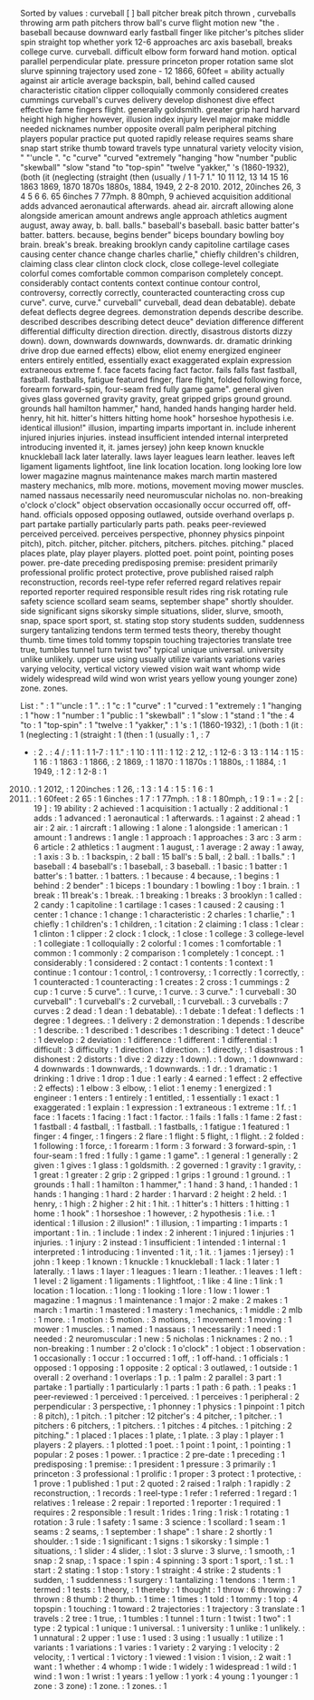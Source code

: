 Sorted by values :
curveball [ ] ball pitcher break pitch thrown , curveballs throwing arm path pitchers throw ball's curve flight motion new "the . baseball because downward early fastball finger like pitcher's pitches slider spin straight top whether york 12-6 approaches arc axis baseball, breaks college curve. curveball. difficult elbow form forward hand motion. optical parallel perpendicular plate. pressure princeton proper rotation same slot slurve spinning trajectory used zone - 12 1866, 60feet = ability actually against air article average backspin, ball, behind called caused characteristic citation clipper colloquially commonly considered creates cummings curveball's curves delivery develop dishonest dive effect effective fame fingers flight. generally goldsmith. greater grip hard harvard height high higher however, illusion index injury level major make middle needed nicknames number opposite overall palm peripheral pitching players popular practice put quoted rapidly release requires seams share snap start strike thumb toward travels type unnatural variety velocity vision, " "'uncle ". "c "curve" "curved "extremely "hanging "how "number "public "skewball" "slow "stand "to "top-spin" "twelve "yakker," 's (1860-1932), (both (it (neglecting (straight (then (usually / 1 1-7 1." 10 11 12, 13 14 15 16 1863 1869, 1870 1870s 1880s, 1884, 1949, 2 2-8 2010. 2012, 20inches 26, 3 4 5 6 6. 65 6inches 7 77mph. 8 80mph, 9 achieved acquisition additional adds advanced aeronautical afterwards. ahead air. aircraft allowing alone alongside american amount andrews angle approach athletics augment august, away away, b. ball. balls." baseball's baseball. basic batter batter's batter. batters. because, begins bender" biceps boundary bowling boy brain. break's break. breaking brooklyn candy capitoline cartilage cases causing center chance change charles charlie," chiefly children's children, claiming class clear clinton clock clock, close college-level collegiate colorful comes comfortable common comparison completely concept. considerably contact contents context continue contour control, controversy, correctly correctly, counteracted counteracting cross cup curve". curve, curve." curveball" curveball, dead dean debatable). debate defeat deflects degree degrees. demonstration depends describe describe. described describes describing detect deuce" deviation difference different differential difficulty direction direction. directly, disastrous distorts dizzy down). down, downwards downwards, downwards. dr. dramatic drinking drive drop due earned effects) elbow, eliot enemy energized engineer enters entirely entitled, essentially exact exaggerated explain expression extraneous extreme f. face facets facing fact factor. fails falls fast fastball, fastball. fastballs, fatigue featured finger, flare flight, folded following force, forearm forward-spin, four-seam fred fully game game". general given gives glass governed gravity gravity, great gripped grips ground ground. grounds hall hamilton hammer," hand, handed hands hanging harder held. henry, hit hit. hitter's hitters hitting home hook" horseshoe hypothesis i.e. identical illusion!" illusion, imparting imparts important in. include inherent injured injuries injuries. instead insufficient intended internal interpreted introducing invented it, it. james jersey) john keep known knuckle knuckleball lack later laterally. laws layer leagues learn leather. leaves left ligament ligaments lightfoot, line link location location. long looking lore low lower magazine magnus maintenance makes march martin mastered mastery mechanics, mlb more. motions, movement moving mower muscles. named nassaus necessarily need neuromuscular nicholas no. non-breaking o'clock o'clock" object observation occasionally occur occurred off, off-hand. officials opposed opposing outlawed, outside overhand overlaps p. part partake partially particularly parts path. peaks peer-reviewed perceived perceived. perceives perspective, phonney physics pinpoint pitch), pitch. pitcher, pitcher. pitchers, pitchers. pitches. pitching." placed places plate, play player players. plotted poet. point point, pointing poses power. pre-date preceding predisposing premise: president primarily professional prolific protect protective, prove published raised ralph reconstruction, records reel-type refer referred regard relatives repair reported reporter required responsible result rides ring risk rotating rule safety science scollard seam seams, september shape" shortly shoulder. side significant signs sikorsky simple situations, slider, slurve, smooth, snap, space sport sport, st. stating stop story students sudden, suddenness surgery tantalizing tendons term termed tests theory, thereby thought thumb. time times told tommy topspin touching trajectories translate tree true, tumbles tunnel turn twist two" typical unique universal. university unlike unlikely. upper use using usually utilize variants variations varies varying velocity, vertical victory viewed vision wait want whomp wide widely widespread wild wind won wrist years yellow young younger zone) zone. zones. 

List :
" : 1
"'uncle : 1
". : 1
"c : 1
"curve" : 1
"curved : 1
"extremely : 1
"hanging : 1
"how : 1
"number : 1
"public : 1
"skewball" : 1
"slow : 1
"stand : 1
"the : 4
"to : 1
"top-spin" : 1
"twelve : 1
"yakker," : 1
's : 1
(1860-1932), : 1
(both : 1
(it : 1
(neglecting : 1
(straight : 1
(then : 1
(usually : 1
, : 7
- : 2
. : 4
/ : 1
1 : 1
1-7 : 1
1." : 1
10 : 1
11 : 1
12 : 2
12, : 1
12-6 : 3
13 : 1
14 : 1
15 : 1
16 : 1
1863 : 1
1866, : 2
1869, : 1
1870 : 1
1870s : 1
1880s, : 1
1884, : 1
1949, : 1
2 : 1
2-8 : 1
2010. : 1
2012, : 1
20inches : 1
26, : 1
3 : 1
4 : 1
5 : 1
6 : 1
6. : 1
60feet : 2
65 : 1
6inches : 1
7 : 1
77mph. : 1
8 : 1
80mph, : 1
9 : 1
= : 2
[ : 19
] : 19
ability : 2
achieved : 1
acquisition : 1
actually : 2
additional : 1
adds : 1
advanced : 1
aeronautical : 1
afterwards. : 1
against : 2
ahead : 1
air : 2
air. : 1
aircraft : 1
allowing : 1
alone : 1
alongside : 1
american : 1
amount : 1
andrews : 1
angle : 1
approach : 1
approaches : 3
arc : 3
arm : 6
article : 2
athletics : 1
augment : 1
august, : 1
average : 2
away : 1
away, : 1
axis : 3
b. : 1
backspin, : 2
ball : 15
ball's : 5
ball, : 2
ball. : 1
balls." : 1
baseball : 4
baseball's : 1
baseball, : 3
baseball. : 1
basic : 1
batter : 1
batter's : 1
batter. : 1
batters. : 1
because : 4
because, : 1
begins : 1
behind : 2
bender" : 1
biceps : 1
boundary : 1
bowling : 1
boy : 1
brain. : 1
break : 11
break's : 1
break. : 1
breaking : 1
breaks : 3
brooklyn : 1
called : 2
candy : 1
capitoline : 1
cartilage : 1
cases : 1
caused : 2
causing : 1
center : 1
chance : 1
change : 1
characteristic : 2
charles : 1
charlie," : 1
chiefly : 1
children's : 1
children, : 1
citation : 2
claiming : 1
class : 1
clear : 1
clinton : 1
clipper : 2
clock : 1
clock, : 1
close : 1
college : 3
college-level : 1
collegiate : 1
colloquially : 2
colorful : 1
comes : 1
comfortable : 1
common : 1
commonly : 2
comparison : 1
completely : 1
concept. : 1
considerably : 1
considered : 2
contact : 1
contents : 1
context : 1
continue : 1
contour : 1
control, : 1
controversy, : 1
correctly : 1
correctly, : 1
counteracted : 1
counteracting : 1
creates : 2
cross : 1
cummings : 2
cup : 1
curve : 5
curve". : 1
curve, : 1
curve. : 3
curve." : 1
curveball : 30
curveball" : 1
curveball's : 2
curveball, : 1
curveball. : 3
curveballs : 7
curves : 2
dead : 1
dean : 1
debatable). : 1
debate : 1
defeat : 1
deflects : 1
degree : 1
degrees. : 1
delivery : 2
demonstration : 1
depends : 1
describe : 1
describe. : 1
described : 1
describes : 1
describing : 1
detect : 1
deuce" : 1
develop : 2
deviation : 1
difference : 1
different : 1
differential : 1
difficult : 3
difficulty : 1
direction : 1
direction. : 1
directly, : 1
disastrous : 1
dishonest : 2
distorts : 1
dive : 2
dizzy : 1
down). : 1
down, : 1
downward : 4
downwards : 1
downwards, : 1
downwards. : 1
dr. : 1
dramatic : 1
drinking : 1
drive : 1
drop : 1
due : 1
early : 4
earned : 1
effect : 2
effective : 2
effects) : 1
elbow : 3
elbow, : 1
eliot : 1
enemy : 1
energized : 1
engineer : 1
enters : 1
entirely : 1
entitled, : 1
essentially : 1
exact : 1
exaggerated : 1
explain : 1
expression : 1
extraneous : 1
extreme : 1
f. : 1
face : 1
facets : 1
facing : 1
fact : 1
factor. : 1
fails : 1
falls : 1
fame : 2
fast : 1
fastball : 4
fastball, : 1
fastball. : 1
fastballs, : 1
fatigue : 1
featured : 1
finger : 4
finger, : 1
fingers : 2
flare : 1
flight : 5
flight, : 1
flight. : 2
folded : 1
following : 1
force, : 1
forearm : 1
form : 3
forward : 3
forward-spin, : 1
four-seam : 1
fred : 1
fully : 1
game : 1
game". : 1
general : 1
generally : 2
given : 1
gives : 1
glass : 1
goldsmith. : 2
governed : 1
gravity : 1
gravity, : 1
great : 1
greater : 2
grip : 2
gripped : 1
grips : 1
ground : 1
ground. : 1
grounds : 1
hall : 1
hamilton : 1
hammer," : 1
hand : 3
hand, : 1
handed : 1
hands : 1
hanging : 1
hard : 2
harder : 1
harvard : 2
height : 2
held. : 1
henry, : 1
high : 2
higher : 2
hit : 1
hit. : 1
hitter's : 1
hitters : 1
hitting : 1
home : 1
hook" : 1
horseshoe : 1
however, : 2
hypothesis : 1
i.e. : 1
identical : 1
illusion : 2
illusion!" : 1
illusion, : 1
imparting : 1
imparts : 1
important : 1
in. : 1
include : 1
index : 2
inherent : 1
injured : 1
injuries : 1
injuries. : 1
injury : 2
instead : 1
insufficient : 1
intended : 1
internal : 1
interpreted : 1
introducing : 1
invented : 1
it, : 1
it. : 1
james : 1
jersey) : 1
john : 1
keep : 1
known : 1
knuckle : 1
knuckleball : 1
lack : 1
later : 1
laterally. : 1
laws : 1
layer : 1
leagues : 1
learn : 1
leather. : 1
leaves : 1
left : 1
level : 2
ligament : 1
ligaments : 1
lightfoot, : 1
like : 4
line : 1
link : 1
location : 1
location. : 1
long : 1
looking : 1
lore : 1
low : 1
lower : 1
magazine : 1
magnus : 1
maintenance : 1
major : 2
make : 2
makes : 1
march : 1
martin : 1
mastered : 1
mastery : 1
mechanics, : 1
middle : 2
mlb : 1
more. : 1
motion : 5
motion. : 3
motions, : 1
movement : 1
moving : 1
mower : 1
muscles. : 1
named : 1
nassaus : 1
necessarily : 1
need : 1
needed : 2
neuromuscular : 1
new : 5
nicholas : 1
nicknames : 2
no. : 1
non-breaking : 1
number : 2
o'clock : 1
o'clock" : 1
object : 1
observation : 1
occasionally : 1
occur : 1
occurred : 1
off, : 1
off-hand. : 1
officials : 1
opposed : 1
opposing : 1
opposite : 2
optical : 3
outlawed, : 1
outside : 1
overall : 2
overhand : 1
overlaps : 1
p. : 1
palm : 2
parallel : 3
part : 1
partake : 1
partially : 1
particularly : 1
parts : 1
path : 6
path. : 1
peaks : 1
peer-reviewed : 1
perceived : 1
perceived. : 1
perceives : 1
peripheral : 2
perpendicular : 3
perspective, : 1
phonney : 1
physics : 1
pinpoint : 1
pitch : 8
pitch), : 1
pitch. : 1
pitcher : 12
pitcher's : 4
pitcher, : 1
pitcher. : 1
pitchers : 6
pitchers, : 1
pitchers. : 1
pitches : 4
pitches. : 1
pitching : 2
pitching." : 1
placed : 1
places : 1
plate, : 1
plate. : 3
play : 1
player : 1
players : 2
players. : 1
plotted : 1
poet. : 1
point : 1
point, : 1
pointing : 1
popular : 2
poses : 1
power. : 1
practice : 2
pre-date : 1
preceding : 1
predisposing : 1
premise: : 1
president : 1
pressure : 3
primarily : 1
princeton : 3
professional : 1
prolific : 1
proper : 3
protect : 1
protective, : 1
prove : 1
published : 1
put : 2
quoted : 2
raised : 1
ralph : 1
rapidly : 2
reconstruction, : 1
records : 1
reel-type : 1
refer : 1
referred : 1
regard : 1
relatives : 1
release : 2
repair : 1
reported : 1
reporter : 1
required : 1
requires : 2
responsible : 1
result : 1
rides : 1
ring : 1
risk : 1
rotating : 1
rotation : 3
rule : 1
safety : 1
same : 3
science : 1
scollard : 1
seam : 1
seams : 2
seams, : 1
september : 1
shape" : 1
share : 2
shortly : 1
shoulder. : 1
side : 1
significant : 1
signs : 1
sikorsky : 1
simple : 1
situations, : 1
slider : 4
slider, : 1
slot : 3
slurve : 3
slurve, : 1
smooth, : 1
snap : 2
snap, : 1
space : 1
spin : 4
spinning : 3
sport : 1
sport, : 1
st. : 1
start : 2
stating : 1
stop : 1
story : 1
straight : 4
strike : 2
students : 1
sudden, : 1
suddenness : 1
surgery : 1
tantalizing : 1
tendons : 1
term : 1
termed : 1
tests : 1
theory, : 1
thereby : 1
thought : 1
throw : 6
throwing : 7
thrown : 8
thumb : 2
thumb. : 1
time : 1
times : 1
told : 1
tommy : 1
top : 4
topspin : 1
touching : 1
toward : 2
trajectories : 1
trajectory : 3
translate : 1
travels : 2
tree : 1
true, : 1
tumbles : 1
tunnel : 1
turn : 1
twist : 1
two" : 1
type : 2
typical : 1
unique : 1
universal. : 1
university : 1
unlike : 1
unlikely. : 1
unnatural : 2
upper : 1
use : 1
used : 3
using : 1
usually : 1
utilize : 1
variants : 1
variations : 1
varies : 1
variety : 2
varying : 1
velocity : 2
velocity, : 1
vertical : 1
victory : 1
viewed : 1
vision : 1
vision, : 2
wait : 1
want : 1
whether : 4
whomp : 1
wide : 1
widely : 1
widespread : 1
wild : 1
wind : 1
won : 1
wrist : 1
years : 1
yellow : 1
york : 4
young : 1
younger : 1
zone : 3
zone) : 1
zone. : 1
zones. : 1
